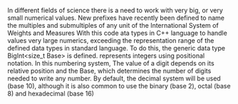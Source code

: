 In different fields of science there is a need to work with very big, or very small numerical values. New prefixes have recently been defined to name the
multiples and submultiples of any unit of the International System of Weights and Measures
With this code ata types in C++ language to handle values very large numerics, exceeding the representation range of the defined data types
in standard language. To do this, the generic data type BigInt<size_t Base> is defined.
represents integers using positional notation. In this numbering system,
The value of a digit depends on its relative position and the Base, which determines the number of
digits needed to write any number. By default, the decimal system will be used
(base 10), although it is also common to use the binary (base 2), octal (base 8) and
hexadecimal (base 16)
